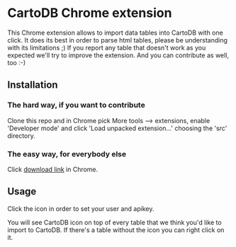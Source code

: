 # CartoDB Chrome extension

This Chrome extension allows to import data tables into CartoDB with one click. It does its best in order to parse html tables, please be understanding with its limitations ;) If you report any table that doesn't work as you expected we'll try to improve the extension. And you can contribute as well, too :-)

## Installation

### The hard way, if you want to contribute

Clone this repo and in Chrome pick More tools --> extensions, enable 'Developer mode' and click 'Load unpacked extension...' choosing the 'src' directory.

### The easy way, for everybody else

Click <a href="raw/master/dist/latest">download link</a> in Chrome.

## Usage

Click the icon in order to set your user and apikey.

You will see CartoDB icon on top of every table that we think you'd like to import to CartoDB. If there's a table without the icon you can right click on it.
